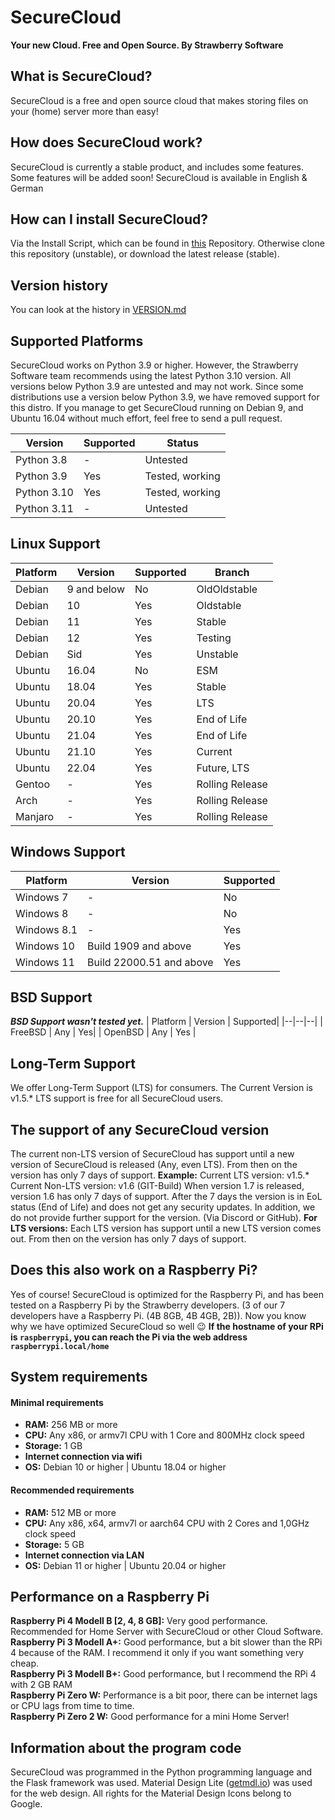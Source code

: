 # SecureCloud
<b> Your new Cloud. Free and Open Source. 
By Strawberry Software </b>

## What is SecureCloud?
SecureCloud is a free and open source cloud that makes storing files on your (home) server more than easy!

## How does SecureCloud work? 
SecureCloud is currently a stable product, and includes some features. Some features will be added soon!
SecureCloud is available in English & German

## How can I install SecureCloud?
Via the Install Script, which can be found in [this](https://github.com/Strawberry-Software-Industries/Install-SecureCloud) Repository. 
Otherwise clone this repository (unstable), or download the latest release (stable).

## Version history

You can look at the history in [VERSION.md](https://github.com/Strawberry-Software-Industries/SecureCloud/blob/main/VERSION.md)	

## Supported Platforms
SecureCloud works on Python 3.9 or higher. However, the Strawberry Software team recommends using the latest Python 3.10 version. All versions below Python 3.9 are untested and may not work.
Since some distributions use a version below Python 3.9, we have removed support for this distro. 
If you manage to get SecureCloud running on Debian 9, and Ubuntu 16.04 without much effort, feel free to send a pull request. 

| Version | Supported  |  Status|
|--|--|--| 
| Python 3.8 | - | Untested |
| Python 3.9 | Yes | Tested, working |
| Python 3.10 | Yes | Tested, working |
| Python 3.11 | - | Untested |

## Linux Support
| Platform | Version  |  Supported|  Branch |
|--|--|--| -- |
| Debian | 9 and below | No | OldOldstable |
| Debian | 10 | Yes | Oldstable | 
| Debian | 11 | Yes | Stable    | 
| Debian | 12 | Yes | Testing   | 
| Debian | Sid | Yes | Unstable | 
| Ubuntu | 16.04 | No | ESM     | 
| Ubuntu | 18.04 | Yes | Stable | 
| Ubuntu | 20.04 | Yes | LTS | 
| Ubuntu | 20.10 | Yes | End of Life | 
| Ubuntu | 21.04 | Yes | End of Life | 
| Ubuntu | 21.10 | Yes | Current | 
| Ubuntu | 22.04 | Yes | Future, LTS  |  
| Gentoo | - | Yes | Rolling Release |  
| Arch | - | Yes | Rolling Release   |  
| Manjaro | - | Yes | Rolling Release   |  


## Windows Support
| Platform | Version  |  Supported| 
|--|--|--| 
| Windows 7 | - | No |
| Windows 8 | - | No |
| Windows 8.1 | - | Yes |
| Windows 10 | Build 1909 and above | Yes| 
| Windows 11 | Build 22000.51 and above | Yes | 


## BSD Support
***BSD Support wasn't tested yet.***
| Platform | Version  |  Supported| 
|--|--|--|
| FreeBSD | Any | Yes| 
| OpenBSD | Any | Yes |

## Long-Term Support
We offer Long-Term Support (LTS) for consumers. The Current Version is v1.5.*
LTS support is free for all SecureCloud users. 

## The support of any SecureCloud version
The current non-LTS version of SecureCloud has support until a new version of SecureCloud is released (Any, even LTS). From then on the version has only 7 days of support. 
**Example:**
Current LTS version: v1.5.*
Current Non-LTS version: v1.6 (GIT-Build)
When version 1.7 is released, version 1.6 has only 7 days of support. After the 7 days the version is in EoL status (End of Life) and does not get any security updates. In addition, we do not provide further support for the version. (Via Discord or GitHub).
**For LTS versions:**
Each LTS version has support until a new LTS version comes out. From then on the version has only 7 days of support. 

	
## Does this also work on a Raspberry Pi?
Yes of course! SecureCloud is optimized for the Raspberry Pi, and has been tested on a Raspberry Pi by the Strawberry developers. (3 of our 7 developers have a Raspberry Pi. (4B 8GB, 4B 4GB, 2B)). Now you know why we have optimized SecureCloud so well 😉
<b>If the hostname of your RPi is `raspberrypi`, you can reach the Pi via the web address `raspberrypi.local/home` </b>

## System requirements

#### **Minimal requirements**
 - **RAM:** 256 MB or more
 - **CPU:** Any x86, or armv7l CPU with 1 Core and 800MHz clock speed
 - **Storage:** 1 GB
 - **Internet connection via wifi** 
 - **OS:** Debian 10 or higher | Ubuntu 18.04 or higher 
 
#### **Recommended requirements**
- **RAM:** 512 MB or more
- **CPU:** Any x86, x64, armv7l or aarch64 CPU with 2 Cores and 1,0GHz clock speed
- **Storage:** 5 GB
- **Internet connection via LAN** 
- **OS:** Debian 11 or higher | Ubuntu 20.04 or higher 

## Performance on a Raspberry Pi
**Raspberry Pi 4 Modell B [2, 4, 8 GB]:** Very good performance. Recommended for Home Server with SecureCloud or other Cloud Software. <br>
**Raspberry Pi 3 Modell A+:** Good performance, but a bit slower than the RPi 4 because of the RAM. I recommend it only if you want something very cheap. <br>
**Raspberry Pi 3 Modell B+:** Good performance, but I recommend the RPi 4 with 2 GB RAM  <br>
**Raspberry Pi Zero W:** Performance is a bit poor, there can be internet lags or CPU lags from time to time.  <br>
**Raspberry Pi Zero 2 W:** Good performance for a mini Home Server! <br>

## Information about the program code
SecureCloud was programmed in the Python programming language and the Flask framework was used. Material Design Lite ([getmdl.io](https://getmdl.io)) was used for the web design. All rights for the Material Design Icons belong to Google. 
